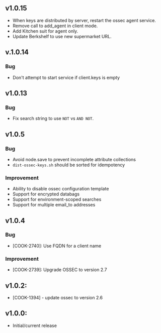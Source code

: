
## v1.0.15

- When keys are distributed by server, restart the ossec agent service.
- Remove call to add_agent in client mode.
- Add Kitchen suit for agent only.
- Update Berkshelf to use new supermarket URL.

## v.1.0.14

### Bug 

- Don't attempt to start service if client.keys is empty

## v1.0.13

### Bug

- Fix search string to use `NOT` vs `AND NOT`.

## v1.0.5

### Bug

- Avoid node.save to prevent incomplete attribute collections
- `dist-ossec-keys.sh` should be sorted for idempotency

### Improvement

- Ability to disable ossec configuration template
- Support for encrypted databags
- Support for environment-scoped searches
- Support for multiple email_to addresses

## v1.0.4

### Bug

- [COOK-2740]: Use FQDN for a client name

### Improvement

- [COOK-2739]: Upgrade OSSEC to version 2.7

## v1.0.2:

* [COOK-1394] - update ossec to version 2.6

## v1.0.0:

* Initial/current release
